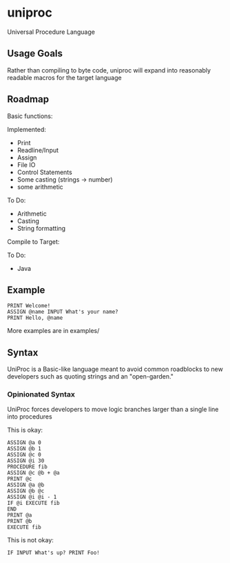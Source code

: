 # uniproc
Universal Procedure Language

## Usage Goals

Rather than compiling to byte code, uniproc will expand into reasonably readable macros for the target language

## Roadmap

Basic functions:

Implemented:

* Print
* Readline/Input
* Assign
* File IO
* Control Statements
* Some casting (strings -> number)
* some arithmetic

To Do:
* Arithmetic
* Casting
* String formatting

Compile to Target:

To Do:

* Java

## Example

```
PRINT Welcome!
ASSIGN @name INPUT What's your name?
PRINT Hello, @name
```

More examples are in examples/

## Syntax

UniProc is a Basic-like language meant to avoid common roadblocks to 
new developers such as quoting strings and an "open-garden."

### Opinionated Syntax

UniProc forces developers to move logic branches larger than a single line 
into procedures

This is okay:
```
ASSIGN @a 0
ASSIGN @b 1
ASSIGN @c 0
ASSIGN @i 30
PROCEDURE fib
ASSIGN @c @b + @a
PRINT @c
ASSIGN @a @b
ASSIGN @b @c
ASSIGN @i @i - 1
IF @i EXECUTE fib
END
PRINT @a
PRINT @b
EXECUTE fib
```

This is not okay:
```
IF INPUT What's up? PRINT Foo!
```

